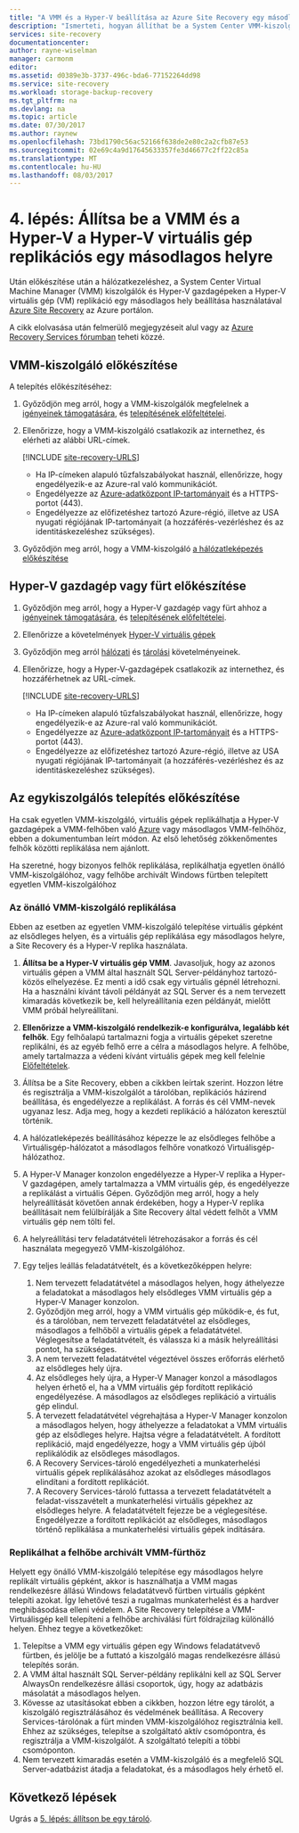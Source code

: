 ```yaml
---
title: "A VMM és a Hyper-V beállítása az Azure Site Recovery egy másodlagos helyre replikációt |} Microsoft Docs"
description: "Ismerteti, hogyan állíthat be a System Center VMM-kiszolgáló és a Hyper-V gazdagépek a VMM egy másodlagos hely replikáció."
services: site-recovery
documentationcenter: 
author: rayne-wiselman
manager: carmonm
editor: 
ms.assetid: d0389e3b-3737-496c-bda6-77152264dd98
ms.service: site-recovery
ms.workload: storage-backup-recovery
ms.tgt_pltfrm: na
ms.devlang: na
ms.topic: article
ms.date: 07/30/2017
ms.author: raynew
ms.openlocfilehash: 73bd1790c56ac52166f638de2e80c2a2cfb87e53
ms.sourcegitcommit: 02e69c4a9d17645633357fe3d46677c2ff22c85a
ms.translationtype: MT
ms.contentlocale: hu-HU
ms.lasthandoff: 08/03/2017
---
```

# <a name="step-4-set-up-vmm-and-hyper-v-for-hyper-v-vm-replication-to-a-secondary-site"></a>4. lépés: Állítsa be a VMM és a Hyper-V a Hyper-V virtuális gép replikációs egy másodlagos helyre 

Után előkészítése után a hálózatkezeléshez, a System Center Virtual Machine Manager (VMM) kiszolgálók és Hyper-V gazdagépeken a Hyper-V virtuális gép (VM) replikáció egy másodlagos hely beállítása használatával [Azure Site Recovery](site-recovery-overview.md) az Azure portálon. 

A cikk elolvasása után felmerülő megjegyzéseit alul vagy az [Azure Recovery Services fórumban](https://social.msdn.microsoft.com/forums/azure/home?forum=hypervrecovmgr) teheti közzé.



## <a name="prepare-vmm-servers"></a>VMM-kiszolgáló előkészítése 

A telepítés előkészítéséhez:


1. Győződjön meg arról, hogy a VMM-kiszolgálók megfelelnek a [igényeinek támogatására](site-recovery-support-matrix-to-sec-site.md#on-premises-servers), és [telepítésének előfeltételei](vmm-to-vmm-walkthrough-prerequisites.md).
2. Ellenőrizze, hogy a VMM-kiszolgáló csatlakozik az internethez, és elérheti az alábbi URL-címek.
    
    [!INCLUDE [site-recovery-URLS](../../includes/site-recovery-URLS.md)]
    
    - Ha IP-címeken alapuló tűzfalszabályokat használ, ellenőrizze, hogy engedélyezik-e az Azure-ral való kommunikációt.
    - Engedélyezze az [Azure-adatközpont IP-tartományait](https://www.microsoft.com/download/confirmation.aspx?id=41653) és a HTTPS-portot (443).
    - Engedélyezze az előfizetéshez tartozó Azure-régió, illetve az USA nyugati régiójának IP-tartományait (a hozzáférés-vezérléshez és az identitáskezeléshez szükséges).
3. Győződjön meg arról, hogy a VMM-kiszolgáló [a hálózatleképezés előkészítése](vmm-to-vmm-walkthrough-network.md#prepare-for-network-mapping)


## <a name="prepare-hyper-v-hostsclusters"></a>Hyper-V gazdagép vagy fürt előkészítése

1. Győződjön meg arról, hogy a Hyper-V gazdagép vagy fürt ahhoz a [igényeinek támogatására](site-recovery-support-matrix-to-sec-site.md#on-premises-servers), és [telepítésének előfeltételei](vmm-to-vmm-walkthrough-prerequisites.md).
2. Ellenőrizze a követelmények [Hyper-V virtuális gépek](site-recovery-support-matrix-to-sec-site.md#support-for-replicated-machine-os-versions)
3. Győződjön meg arról [hálózati](site-recovery-support-matrix-to-sec-site.md#network-configuration) és [tárolási](site-recovery-support-matrix-to-sec-site.md#storage) követelményeinek.
4. Ellenőrizze, hogy a Hyper-V-gazdagépek csatlakozik az internethez, és hozzáférhetnek az URL-címek.
    
    [!INCLUDE [site-recovery-URLS](../../includes/site-recovery-URLS.md)]
    
    - Ha IP-címeken alapuló tűzfalszabályokat használ, ellenőrizze, hogy engedélyezik-e az Azure-ral való kommunikációt.
    - Engedélyezze az [Azure-adatközpont IP-tartományait](https://www.microsoft.com/download/confirmation.aspx?id=41653) és a HTTPS-portot (443).
    - Engedélyezze az előfizetéshez tartozó Azure-régió, illetve az USA nyugati régiójának IP-tartományait (a hozzáférés-vezérléshez és az identitáskezeléshez szükséges).

## <a name="prepare-for-single-server-deployment"></a>Az egykiszolgálós telepítés előkészítése


Ha csak egyetlen VMM-kiszolgáló, virtuális gépek replikálhatja a Hyper-V gazdagépek a VMM-felhőben való [Azure](hyper-v-site-walkthrough-overview.md) vagy másodlagos VMM-felhőhöz, ebben a dokumentumban leírt módon. Az első lehetőség zökkenőmentes felhők közötti replikálása nem ajánlott.

Ha szeretné, hogy bizonyos felhők replikálása, replikálhatja egyetlen önálló VMM-kiszolgálóhoz, vagy felhőbe archivált Windows fürtben telepített egyetlen VMM-kiszolgálóhoz

### <a name="replicate-with-a-standalone-vmm-server"></a>Az önálló VMM-kiszolgáló replikálása

Ebben az esetben az egyetlen VMM-kiszolgáló telepítése virtuális gépként az elsődleges helyen, és a virtuális gép replikálása egy másodlagos helyre, a Site Recovery és a Hyper-V replika használata.

1. **Állítsa be a Hyper-V virtuális gép VMM**. Javasoljuk, hogy az azonos virtuális gépen a VMM által használt SQL Server-példányhoz tartozó-közös elhelyezése. Ez menti a idő csak egy virtuális gépnél létrehozni. Ha a használni kívánt távoli példányát az SQL Server és a nem tervezett kimaradás következik be, kell helyreállítania ezen példányát, mielőtt VMM próbál helyreállítani.
2. **Ellenőrizze a VMM-kiszolgáló rendelkezik-e konfigurálva, legalább két felhők**. Egy felhőalapú tartalmazni fogja a virtuális gépeket szeretne replikálni, és az egyéb felhő erre a célra a másodlagos helyre. A felhőbe, amely tartalmazza a védeni kívánt virtuális gépek meg kell felelnie [Előfeltételek](#prerequisites).
3. Állítsa be a Site Recovery, ebben a cikkben leírtak szerint. Hozzon létre és regisztrálja a VMM-kiszolgálót a tárolóban, replikációs házirend beállítása, és engedélyezze a replikálást. A forrás és cél VMM-nevek ugyanaz lesz. Adja meg, hogy a kezdeti replikáció a hálózaton keresztül történik.
4. A hálózatleképezés beállításához képezze le az elsődleges felhőbe a Virtuálisgép-hálózatot a másodlagos felhőre vonatkozó Virtuálisgép-hálózathoz.
5. A Hyper-V Manager konzolon engedélyezze a Hyper-V replika a Hyper-V gazdagépen, amely tartalmazza a VMM virtuális gép, és engedélyezze a replikálást a virtuális Gépen. Győződjön meg arról, hogy a hely helyreállítását követően annak érdekében, hogy a Hyper-V replika beállításait nem felülbírálják a Site Recovery által védett felhőt a VMM virtuális gép nem tölti fel.
6. A helyreállítási terv feladatátvételi létrehozásakor a forrás és cél használata megegyező VMM-kiszolgálóhoz.
7. Egy teljes leállás feladatátvételt, és a következőképpen helyre:

   1. Nem tervezett feladatátvétel a másodlagos helyen, hogy áthelyezze a feladatokat a másodlagos hely elsődleges VMM virtuális gép a Hyper-V Manager konzolon.
   2. Győződjön meg arról, hogy a VMM virtuális gép működik-e, és fut, és a tárolóban, nem tervezett feladatátvétel az elsődleges, másodlagos a felhőből a virtuális gépek a feladatátvétel. Véglegesítse a feladatátvételt, és válassza ki a másik helyreállítási pontot, ha szükséges.
   3. A nem tervezett feladatátvétel végeztével összes erőforrás elérhető az elsődleges hely újra.
   4. Az elsődleges hely újra, a Hyper-V Manager konzol a másodlagos helyen érhető el, ha a VMM virtuális gép fordított replikáció engedélyezése. A másodlagos az elsődleges replikáció a virtuális gép elindul.
   5. A tervezett feladatátvétel végrehajtása a Hyper-V Manager konzolon a másodlagos helyen, hogy áthelyezze a feladatokat a VMM virtuális gép az elsődleges helyre. Hajtsa végre a feladatátvételt. A fordított replikáció, majd engedélyezze, hogy a VMM virtuális gép újból replikálódik az elsődleges másodlagos.
   6. A Recovery Services-tároló engedélyezheti a munkaterhelési virtuális gépek replikálásához azokat az elsődleges másodlagos elindítani a fordított replikációt.
   7. A Recovery Services-tároló futtassa a tervezett feladatátvételt a feladat-visszavételt a munkaterhelési virtuális gépekhez az elsődleges helyre. A feladatátvételt fejezze be a véglegesítése. Engedélyezze a fordított replikációt az elsődleges, másodlagos történő replikálása a munkaterhelési virtuális gépek indítására.

### <a name="replicate-with-a-stretched-vmm-cluster"></a>Replikálhat a felhőbe archivált VMM-fürthöz

Helyett egy önálló VMM-kiszolgáló telepítése egy másodlagos helyre replikált virtuális gépként, akkor is használhatja a VMM magas rendelkezésre állású Windows feladatátvevő fürtben virtuális gépként telepíti azokat. Így lehetővé teszi a rugalmas munkaterhelést és a hardver meghibásodása elleni védelem. A Site Recovery telepítése a VMM-Virtuálisgép kell telepíteni a felhőbe archiválási fürt földrajzilag különálló helyen. Ehhez tegye a következőket:

1. Telepítse a VMM egy virtuális gépen egy Windows feladatátvevő fürtben, és jelölje be a futtató a kiszolgáló magas rendelkezésre állású telepítés során.
2. A VMM által használt SQL Server-példány replikálni kell az SQL Server AlwaysOn rendelkezésre állási csoportok, úgy, hogy az adatbázis másolatát a másodlagos helyen.
3. Kövesse az utasításokat ebben a cikkben, hozzon létre egy tárolót, a kiszolgáló regisztrálásához és védelmének beállítása. A Recovery Services-tárolónak a fürt minden VMM-kiszolgálóhoz regisztrálnia kell. Ehhez az szükséges, telepítse a szolgáltató aktív csomópontra, és regisztrálja a VMM-kiszolgálót. A szolgáltató telepíti a többi csomóponton.
4. Nem tervezett kimaradás esetén a VMM-kiszolgáló és a megfelelő SQL Server-adatbázist átadja a feladatokat, és a másodlagos hely érhető el.



## <a name="next-steps"></a>Következő lépések

Ugrás a [5. lépés: állítson be egy tároló](vmm-to-vmm-walkthrough-create-vault.md).